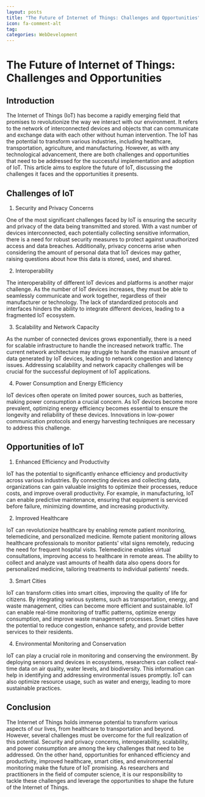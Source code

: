 ```yaml
---
layout: posts
title: "The Future of Internet of Things: Challenges and Opportunities"
icon: fa-comment-alt
tag:      
categories: WebDevelopment
---
```



# The Future of Internet of Things: Challenges and Opportunities

## Introduction

The Internet of Things (IoT) has become a rapidly emerging field that promises to revolutionize the way we interact with our environment. It refers to the network of interconnected devices and objects that can communicate and exchange data with each other without human intervention. The IoT has the potential to transform various industries, including healthcare, transportation, agriculture, and manufacturing. However, as with any technological advancement, there are both challenges and opportunities that need to be addressed for the successful implementation and adoption of IoT. This article aims to explore the future of IoT, discussing the challenges it faces and the opportunities it presents.

## Challenges of IoT

1. Security and Privacy Concerns

One of the most significant challenges faced by IoT is ensuring the security and privacy of the data being transmitted and stored. With a vast number of devices interconnected, each potentially collecting sensitive information, there is a need for robust security measures to protect against unauthorized access and data breaches. Additionally, privacy concerns arise when considering the amount of personal data that IoT devices may gather, raising questions about how this data is stored, used, and shared.

2. Interoperability

The interoperability of different IoT devices and platforms is another major challenge. As the number of IoT devices increases, they must be able to seamlessly communicate and work together, regardless of their manufacturer or technology. The lack of standardized protocols and interfaces hinders the ability to integrate different devices, leading to a fragmented IoT ecosystem.

3. Scalability and Network Capacity

As the number of connected devices grows exponentially, there is a need for scalable infrastructure to handle the increased network traffic. The current network architecture may struggle to handle the massive amount of data generated by IoT devices, leading to network congestion and latency issues. Addressing scalability and network capacity challenges will be crucial for the successful deployment of IoT applications.

4. Power Consumption and Energy Efficiency

IoT devices often operate on limited power sources, such as batteries, making power consumption a crucial concern. As IoT devices become more prevalent, optimizing energy efficiency becomes essential to ensure the longevity and reliability of these devices. Innovations in low-power communication protocols and energy harvesting techniques are necessary to address this challenge.

## Opportunities of IoT

1. Enhanced Efficiency and Productivity

IoT has the potential to significantly enhance efficiency and productivity across various industries. By connecting devices and collecting data, organizations can gain valuable insights to optimize their processes, reduce costs, and improve overall productivity. For example, in manufacturing, IoT can enable predictive maintenance, ensuring that equipment is serviced before failure, minimizing downtime, and increasing productivity.

2. Improved Healthcare

IoT can revolutionize healthcare by enabling remote patient monitoring, telemedicine, and personalized medicine. Remote patient monitoring allows healthcare professionals to monitor patients' vital signs remotely, reducing the need for frequent hospital visits. Telemedicine enables virtual consultations, improving access to healthcare in remote areas. The ability to collect and analyze vast amounts of health data also opens doors for personalized medicine, tailoring treatments to individual patients' needs.

3. Smart Cities

IoT can transform cities into smart cities, improving the quality of life for citizens. By integrating various systems, such as transportation, energy, and waste management, cities can become more efficient and sustainable. IoT can enable real-time monitoring of traffic patterns, optimize energy consumption, and improve waste management processes. Smart cities have the potential to reduce congestion, enhance safety, and provide better services to their residents.

4. Environmental Monitoring and Conservation

IoT can play a crucial role in monitoring and conserving the environment. By deploying sensors and devices in ecosystems, researchers can collect real-time data on air quality, water levels, and biodiversity. This information can help in identifying and addressing environmental issues promptly. IoT can also optimize resource usage, such as water and energy, leading to more sustainable practices.

## Conclusion

The Internet of Things holds immense potential to transform various aspects of our lives, from healthcare to transportation and beyond. However, several challenges must be overcome for the full realization of this potential. Security and privacy concerns, interoperability, scalability, and power consumption are among the key challenges that need to be addressed. On the other hand, opportunities for enhanced efficiency and productivity, improved healthcare, smart cities, and environmental monitoring make the future of IoT promising. As researchers and practitioners in the field of computer science, it is our responsibility to tackle these challenges and leverage the opportunities to shape the future of the Internet of Things.